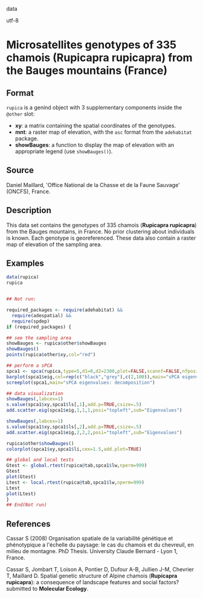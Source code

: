  data

utf-8

# Microsatellites genotypes of 335 chamois (Rupicapra rupicapra) from the Bauges mountains (France)

## Format

`rupica` is a genind object with 3 supplementary components inside the `@other` slot:

- **xy**: a matrix containing the spatial coordinates of the genotypes.
- **mnt**: a raster map of elevation, with the `asc` format from the `adehabitat` package.
- **showBauges**: a function to display the map of elevation with an appropriate legend (use `showBauges()`).

## Source

Daniel Maillard, 'Office National de la Chasse et de la Faune Sauvage' (ONCFS), France.

## Description

This data set contains the genotypes of 335 chamois (**Rupicapra rupicapra**) from the Bauges mountains, in France. No prior clustering about individuals is known. Each genotype is georeferenced. These data also contain a raster map of elevation of the sampling area.

## Examples

```r
data(rupica)
rupica


## Not run:

required_packages <- require(adehabitat) &&
  require(adespatial) &&
  require(spdep)
if (required_packages) {

## see the sampling area
showBauges <- rupica$other$showBauges
showBauges()
points(rupica$other$xy,col="red")

## perform a sPCA
spca1 <- spca(rupica,type=5,d1=0,d2=2300,plot=FALSE,scannf=FALSE,nfposi=2,nfnega=0)
barplot(spca1$eig,col=rep(c("black","grey"),c(2,100)),main="sPCA eigenvalues")
screeplot(spca1,main="sPCA eigenvalues: decomposition")

## data visualization
showBauges(,labcex=1)
s.value(spca1$xy,spca1$ls[,1],add.p=TRUE,csize=.5)
add.scatter.eig(spca1$eig,1,1,1,posi="topleft",sub="Eigenvalues")

showBauges(,labcex=1)
s.value(spca1$xy,spca1$ls[,2],add.p=TRUE,csize=.5)
add.scatter.eig(spca1$eig,2,2,2,posi="topleft",sub="Eigenvalues")

rupica$other$showBauges()
colorplot(spca1$xy,spca1$li,cex=1.5,add.plot=TRUE)

## global and local tests
Gtest <- global.rtest(rupica@tab,spca1$lw,nperm=999)
Gtest
plot(Gtest)
Ltest <- local.rtest(rupica@tab,spca1$lw,nperm=999)
Ltest
plot(Ltest)
}
## End(Not run)
```

## References

Cassar S (2008) Organisation spatiale de la variabilité génétique et phénotypique a l'échelle du paysage: le cas du chamois et du chevreuil, en milieu de montagne. PhD Thesis. University Claude Bernard - Lyon 1, France.

Cassar S, Jombart T, Loison A, Pontier D, Dufour A-B, Jullien J-M, Chevrier T, Maillard D. Spatial genetic structure of Alpine chamois (**Rupicapra rupicapra**): a consequence of landscape features and social factors? submitted to **Molecular Ecology**.



